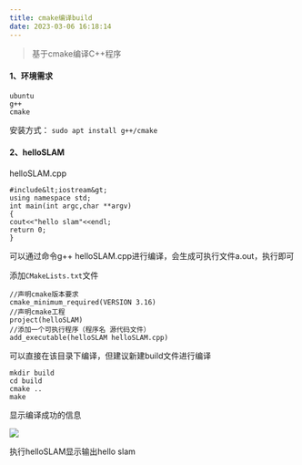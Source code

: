 ```yaml
---
title: cmake编译build
date: 2023-03-06 16:18:14
---
```


> 基于cmake编译C++程序

#### 1、环境需求
```
ubuntu
g++
cmake
```

安装方式：
``` sudo apt install g++/cmake ```

#### 2、helloSLAM
helloSLAM.cpp
```
#include&lt;iostream&gt;
using namespace std;
int main(int argc,char **argv)
{
cout<<"hello slam"<<endl;
return 0;
}
```

可以通过命令g++ helloSLAM.cpp进行编译，会生成可执行文件a.out，执行即可

添加```CMakeLists.txt```文件

```
//声明cmake版本要求
cmake_minimum_required(VERSION 3.16)
//声明cmake工程
project(helloSLAM)
//添加一个可执行程序（程序名 源代码文件）
add_executable(helloSLAM helloSLAM.cpp)
```

可以直接在该目录下编译，但建议新建build文件进行编译
```
mkdir build
cd build
cmake ..
make
```

显示编译成功的信息

![](https://img-blog.csdnimg.cn/20201223175609173.png?x-oss-process=image/watermark,type_ZmFuZ3poZW5naGVpdGk,shadow_10,text_aHR0cHM6Ly9ibG9nLmNzZG4ubmV0L0tpbmdfa2V5,size_16,color_FFFFFF,t_70#pic_center)

执行helloSLAM显示输出hello slam

